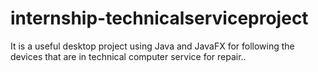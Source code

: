 # internship-technicalserviceproject
It is a useful desktop project using Java and JavaFX for following the devices that are in technical computer service for repair..
